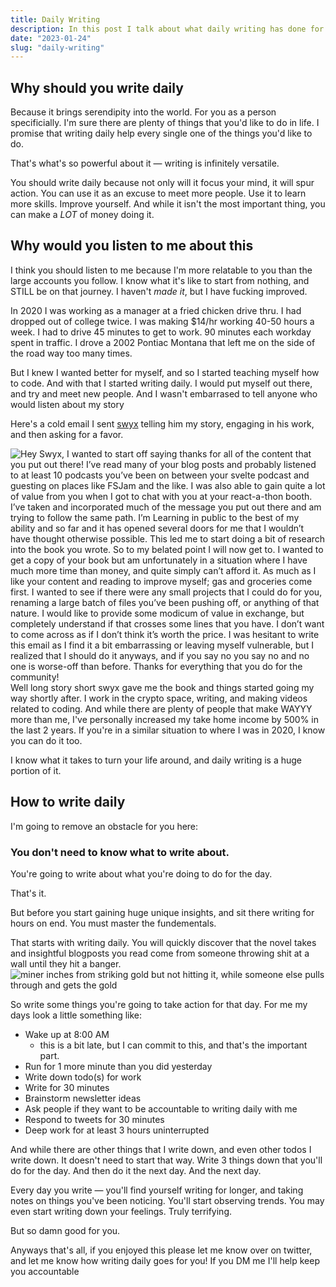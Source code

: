 ```yaml
---
title: Daily Writing 
description: In this post I talk about what daily writing has done for me, and how others can start
date: "2023-01-24"
slug: "daily-writing"
---
```

## Why should you write daily
Because it brings serendipity into the world. For you as a person specificially.
I'm sure there are plenty of things that you'd like to do in life.
I promise that writing daily help every single one of the things you'd like to do.

That's what's so powerful about it — writing is infinitely versatile.

You should write daily because not only will it focus your mind, it will spur action.
You can use it as an excuse to meet more people.
Use it to learn more skills.
Improve yourself.
And while it isn't the most important thing, you can make a *LOT* of money doing it.

## Why would you listen to me about this 
I think you should listen to me because I'm more relatable to you than the large accounts you follow.
I know what it's like to start from nothing, and STILL be on that journey.
I haven't *made it*, but I have fucking improved.

In 2020 I was working as a manager at a fried chicken drive thru. I had dropped out of college twice.
I was making $14/hr working 40-50 hours a week. I had to drive 45 minutes to get to work. 90 minutes each workday spent in traffic.
I drove a 2002 Pontiac Montana that left me on the side of the road way too many times.

But I knew I wanted better for myself, and so I started teaching myself how to code.
And with that I started writing daily.
I would put myself out there, and try and meet new people.
And I wasn't embarrased to tell anyone who would listen about my story

Here's a cold email I sent [swyx](https://swyx.io) telling him my story, engaging in his work, and then asking for a favor.

![Hey Swyx, I wanted to start off saying thanks for all of the content that you put out there! I’ve read many of your blog posts and probably listened to at least 10 podcasts you’ve been on between your svelte podcast and guesting on places like FSJam and the like. I was also able to gain quite a lot of value from you when I got to chat with you at your react-a-thon booth. I’ve taken and incorporated much of the message you put out there and am trying to follow the same path. I’m Learning in public to the best of my ability and so far and it has opened several doors for me that I wouldn’t have thought otherwise possible. This led me to start doing a bit of research into the book you wrote. So to my belated point I will now get to. I wanted to get a copy of your book but am unfortunately in a situation where I have much more time than money, and quite simply can’t afford it. As much as I like your content and reading to improve myself; gas and groceries come first. I wanted to see if there were any small projects that I could do for you, renaming a large batch of files you’ve been pushing off, or anything of that nature. I would like to provide some modicum of value in exchange, but completely understand if that crosses some lines that you have. I don’t want to come across as if I don’t think it’s worth the price. I was hesitant to write this email as I find it a bit embarrassing or leaving myself vulnerable, but I realized that I should do it anyways, and if you say no you say no and no one is worse-off than before. Thanks for everything that you do for the community!](https://dev-to-uploads.s3.amazonaws.com/uploads/articles/45e23hk5jek6wf8jax2r.png)
Well long story short swyx gave me the book and things started going my way shortly after. I work in the crypto space, writing, and making videos related to coding.
And while there are plenty of people that make WAYYY more than me, I've personally increased my take home income by 500% in the last 2 years.
If you're in a similar situation to where I was in 2020, I know you can do it too.

I know what it takes to turn your life around, and daily writing is a huge portion of it.

## How to write daily
I'm going to remove an obstacle for you here: 
### __You don't need to know what to write about.__

You're going to write about what you're doing to do for the day.

That's it.

But before you start gaining huge unique insights, and sit there writing for hours on end. You must master the fundementals.

That starts with writing daily.
You will quickly discover that the novel takes and insightful blogposts you read come from someone throwing shit at a wall until they hit a banger.
![miner inches from striking gold but not hitting it, while someone else pulls through and gets the gold](https://dev-to-uploads.s3.amazonaws.com/uploads/articles/k1pwf86pw687uv42uyc2.png)

So write some things you're going to take action for that day.
For me my days look a little something like:
* Wake up at 8:00 AM 
    * this is a bit late, but I can commit to this, and that's the important part.
* Run for 1 more minute than you did yesterday
* Write down todo(s) for work
* Write for 30 minutes
* Brainstorm newsletter ideas
* Ask people if they want to be accountable to writing daily with me
* Respond to tweets for 30 minutes
* Deep work for at least 3 hours uninterrupted

And while there are other things that I write down, and even other todos I write down. It doesn't need to start that way.
Write 3 things down that you'll do for the day. And then do it the next day. And the next day.

Every day you write — you'll find yourself writing for longer, and taking notes on things you've been noticing.
You'll start observing trends.
You may even start writing down your feelings.
Truly terrifying.

But so damn good for you.

Anyways that's all, if you enjoyed this please let me know over on twitter, and let me know how writing daily goes for you! If you DM me I'll help keep you accountable
